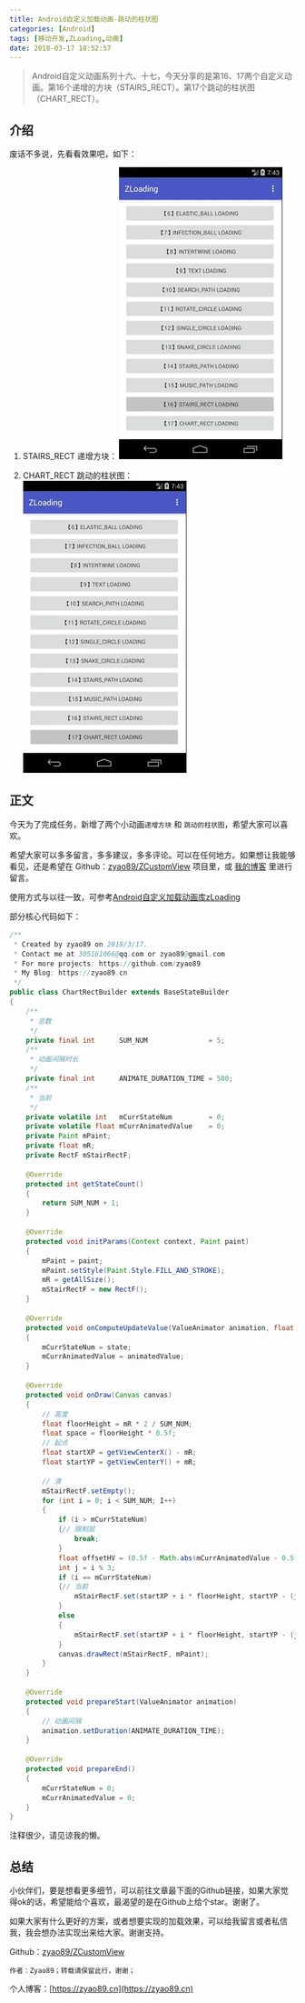```yaml
---
title: Android自定义加载动画-跳动的柱状图
categories: [Android]
tags: [移动开发,ZLoading,动画]
date: 2018-03-17 18:52:57
---
```


> Android自定义动画系列十六、十七，今天分享的是第16、17两个自定义动画。第16个递增的方块（STAIRS_RECT）。第17个跳动的柱状图（CHART_RECT）。

## 介绍

废话不多说，先看看效果吧，如下：

1. STAIRS_RECT 递增方块：
![系列十六](img1.gif)

2. CHART_RECT 跳动的柱状图：
![系列十七](img2.gif)

## 正文

今天为了完成任务，新增了两个小动画`递增方块` 和 `跳动的柱状图`，希望大家可以喜欢。

希望大家可以多多留言，多多建议，多多评论。可以在任何地方。如果想让我能够看见，还是希望在 Github：[zyao89/ZCustomView](https://github.com/zyao89/ZCustomView) 项目里，或 [我的博客](https://zyao89.cn) 里进行留言。

使用方式与以往一致，可参考[Android自定义加载动画库zLoading](../Android自定义加载动画库zLoading/README.md)

部分核心代码如下：

```java
/**
 * Created by zyao89 on 2018/3/17.
 * Contact me at 305161066@qq.com or zyao89@gmail.com
 * For more projects: https://github.com/zyao89
 * My Blog: https://zyao89.cn
 */
public class ChartRectBuilder extends BaseStateBuilder
{
    /**
     * 总数
     */
    private final int      SUM_NUM               = 5;
    /**
     * 动画间隔时长
     */
    private final int      ANIMATE_DURATION_TIME = 500;
    /**
     * 当前
     */
    private volatile int   mCurrStateNum         = 0;
    private volatile float mCurrAnimatedValue    = 0;
    private Paint mPaint;
    private float mR;
    private RectF mStairRectF;

    @Override
    protected int getStateCount()
    {
        return SUM_NUM + 1;
    }

    @Override
    protected void initParams(Context context, Paint paint)
    {
        mPaint = paint;
        mPaint.setStyle(Paint.Style.FILL_AND_STROKE);
        mR = getAllSize();
        mStairRectF = new RectF();
    }

    @Override
    protected void onComputeUpdateValue(ValueAnimator animation, float animatedValue, int state)
    {
        mCurrStateNum = state;
        mCurrAnimatedValue = animatedValue;
    }

    @Override
    protected void onDraw(Canvas canvas)
    {
        // 高度
        float floorHeight = mR * 2 / SUM_NUM;
        float space = floorHeight * 0.5f;
        // 起点
        float startXP = getViewCenterX() - mR;
        float startYP = getViewCenterY() + mR;

        // 清
        mStairRectF.setEmpty();
        for (int i = 0; i < SUM_NUM; I++)
        {
            if (i > mCurrStateNum)
            {// 限制层
                break;
            }
            float offsetHV = (0.5f - Math.abs(mCurrAnimatedValue - 0.5f)) * floorHeight;
            int j = i % 3;
            if (i == mCurrStateNum)
            {// 当前
                mStairRectF.set(startXP + i * floorHeight, startYP - (j + 1) * floorHeight * mCurrAnimatedValue, startXP + (i + 1) * floorHeight - space, startYP);
            }
            else
            {
                mStairRectF.set(startXP + i * floorHeight, startYP - (j + 1) * floorHeight - offsetHV, startXP + (i + 1) * floorHeight - space, startYP);
            }
            canvas.drawRect(mStairRectF, mPaint);
        }
    }

    @Override
    protected void prepareStart(ValueAnimator animation)
    {
        // 动画间隔
        animation.setDuration(ANIMATE_DURATION_TIME);
    }

    @Override
    protected void prepareEnd()
    {
        mCurrStateNum = 0;
        mCurrAnimatedValue = 0;
    }
}
```

注释很少，请见谅我的懒。

## 总结

小伙伴们，要是想看更多细节，可以前往文章最下面的Github链接，如果大家觉得ok的话，希望能给个喜欢，最渴望的是在Github上给个star。谢谢了。

如果大家有什么更好的方案，或者想要实现的加载效果，可以给我留言或者私信我，我会想办法实现出来给大家。谢谢支持。

Github：[zyao89/ZCustomView](https://github.com/zyao89/ZCustomView)

`作者：Zyao89；转载请保留此行，谢谢；`

个人博客：[https://zyao89.cn](https://zyao89.cn)
